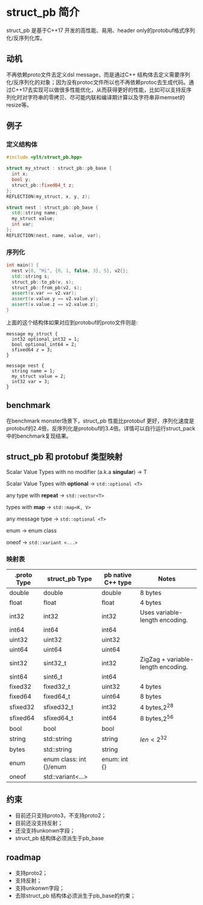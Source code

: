# struct_pb 简介

struct_pb 是基于C++17 开发的高性能、易用、header only的protobuf格式序列化/反序列化库。

## 动机
不再依赖proto文件去定义dsl message，而是通过C++ 结构体去定义需要序列化/反序列化的对象；因为没有protoc文件所以也不再依赖protoc去生成代码。通过C++17去实现可以做很多性能优化，从而获得更好的性能，比如可以支持反序列化时对字符串的零拷贝、尽可能内联和编译期计算以及字符串非memset的resize等。

## 例子

### 定义结构体
```cpp
#include <ylt/struct_pb.hpp>

struct my_struct : struct_pb::pb_base {
  int x;
  bool y;
  struct_pb::fixed64_t z;
};
REFLECTION(my_struct, x, y, z);

struct nest : struct_pb::pb_base {
  std::string name;
  my_struct value;
  int var;
};
REFLECTION(nest, name, value, var);
```

### 序列化
```cpp
int main() {
  nest v{0, "Hi", {0, 1, false, 3}, 5}, v2{};
  std::string s;
  struct_pb::to_pb(v, s);
  struct_pb::from_pb(v2, s);
  assert(v.var == v2.var);
  assert(v.value.y == v2.value.y);
  assert(v.value.z == v2.value.z);
}
```
上面的这个结构体如果对应到protobuf的proto文件则是:
```
message my_struct {
  int32 optional_int32 = 1;
  bool optional_int64 = 2;
  sfixed64 z = 3;
}

message nest {
  string name = 1;
  my_struct value = 2;
  int32 var = 3;
}
```

## benchmark 
在benchmark monster场景下，struct_pb 性能比protobuf 更好，序列化速度是protobuf的2.4倍，反序列化是protobuf的3.4倍。详情可以自行运行struct_pack 中的benchmark复现结果。

## struct_pb 和 protobuf 类型映射
Scalar Value Types with no modifier (a.k.a **singular**) -> T

Scalar Value Types with **optional** -> `std::optional <T>`

any type with **repeat** -> `std::vector<T>`

types with **map** -> `std::map<K, V>`

any message type -> `std::optional <T>`

enum -> enum class

oneof -> `std::variant <...>`

### 映射表
| .proto Type | struct_pb Type                    | pb native C++ type | Notes                              |
|-------------|-----------------------------------|--------------------|------------------------------------|
| double      | double                            | double             | 8 bytes                            |
| float       | float                             | float              | 4 bytes                            |
| int32       | int32                             | int32              | Uses variable-length encoding.     |
| int64       | int64                             | int64              |                                    |
| uint32      | uint32                            | uint32             |                                    |
| uint64      | uint64                            | uint64             |                                    |
| sint32      | sint32_t                             | int32              | ZigZag + variable-length encoding. |
| sint64      | sint6_t                             | int64              |                                    |
| fixed32     | fixed32_t                            | uint32             | 4 bytes                            |
| fixed64     | fixed64_t                            | uint64             | 8 bytes                            |
| sfixed32    | sfixed32_t                             | int32              | 4 bytes,$2^{28}$                   |
| sfixed64    | sfixed64_t                             | int64              | 8 bytes,$2^{56}$                   |
| bool        | bool                              | bool               |                                    |
| string      | std::string                       | string             | $len < 2^{32}$                     |
| bytes       | std::string                       | string             |                                    |
| enum        | enum class: int {}/enum                | enum: int {}       |                                    |
| oneof       | std::variant<...> |                    |                                    |

## 约束
- 目前还只支持proto3，不支持proto2；
- 目前还没支持反射；
- 还没支持unkonwn字段；
- struct_pb 结构体必须派生于pb_base

## roadmap
- 支持proto2；
- 支持反射；
- 支持unkonwn字段；
- 去除struct_pb 结构体必须派生于pb_base的约束；
